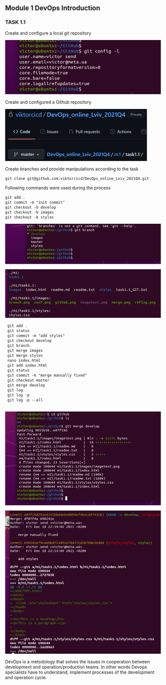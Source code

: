 ## Module 1 DevOps Introduction

### TASK 1.1


Create and configure a local git repository

![conf](./images/conf.png "config")

Create and configured a Github repository

![github](./images/github.png "github")


Create branches and provide manipulations according to the task

```
git clone git@github.com:viktorcicd/DevOps_online_Lviv_2021Q4.git

```
Following commands were used during the process
```
git add .
git commit -m "init commit"
git checkout -b develop
git checkout -b images
git checkout -b styles
```
 ![branch](./images/branch.png "branch")
 
 ![folders](./images/folders.png "folders")
 
```
 git add .
 git status
 git commit -m "add styles"
 git checkout develop
 git branch
 git merge images
 git merge styles
 nano index.html
 git add index.html
 git status
 git commit -m "merge manually fixed"
 git checkout master
 git merge develop
 git log
 git log -p
 git log -p --all
 
 ```
![merge](./images/merge.png "merge")

![reflog](./images/reflog.png "reflog")
 
 DevOps is a metodology that solves the issues in cooperation between development and operation/production teams. In other words Devops specialists have to understand, implement  processes of the development and operation cycle.
 
